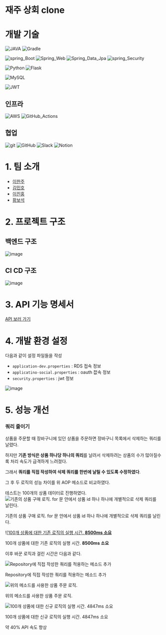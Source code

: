 # 재주 상회 clone

# 개발 기술
![JAVA](https://img.shields.io/badge/JAVA_17-blue?style=flat&logo=OpenJDK&logoColor=000000)
![Gradle](https://img.shields.io/badge/Gradle_7.6-02303A.svg?style=Plastic&logo=Gradle&logoColor=white)

![spring_Boot](https://img.shields.io/badge/spring_Boot_2.7.7-%236DB33F.svg?style=Plastic&logo=SpringBoot&logoColor=white)
![Spring_Web](https://img.shields.io/badge/Spring_Web-%236DB33F.svg?style=Plastic&logo=spring&logoColor=white)
![Spring_Data_Jpa](https://img.shields.io/badge/Spring_Data_Jpa-%236DB33F.svg?style=Plastic&logo=spring&logoColor=white)
![spring_Security](https://img.shields.io/badge/spring_Security-%236DB33F.svg?style=Plastic&logo=springsecurity&logoColor=white)

![Python](https://img.shields.io/badge/-python%203.8-%233776AB?logo=python&logoColor=white)
![Flask](https://img.shields.io/badge/-Flask-%23000000?logo=flask&logoColor=white)

![MySQL](https://img.shields.io/badge/MySQL%208-%234479A1?logo=mysql&logoColor=white)

![JWT](https://img.shields.io/badge/JWT-black?style=Plastic&logo=JSON%20web%20tokens)

## 인프라
![AWS](https://img.shields.io/badge/EC2,RDS-%23FF9900.svg?style=Plastic&logo=amazon-aws&logoColor=white)
![GitHub_Actions](https://img.shields.io/badge/GitHub_Actions-blue.svg?style=Plastic&logo=GitHubActions&logoColor=white)

## 협업
![git](https://img.shields.io/badge/git-F05032?style=flat&logo=Git&logoColor=white)
![GitHub](https://img.shields.io/badge/github-%23121011.svg?style=Plastic&logo=github&logoColor=white)
![Slack](https://img.shields.io/badge/Slack-4A154B?style=Plastic&logo=slack&logoColor=white)
![Notion](https://img.shields.io/badge/Notion-000000?style=Plastic&logo=Notion&logoColor=white)


# 1. 팀 소개
- [이한주](https://github.com/yanJuicy)
- [김민호](https://github.com/minokim1080)
- [이진홍](https://github.com/sooni2)
- [황보석](https://github.com/seok6086)

# 2. 프로젝트 구조
## 백엔드 구조
![image](https://user-images.githubusercontent.com/43159295/209940959-39f92181-cb07-427f-b9e5-0e0cd211cb19.png)


## CI CD 구조
![image](https://user-images.githubusercontent.com/43159295/209932854-ff7fe326-884a-4fe0-a68d-46abc2847a42.png)


# 3. API 기능 명세서
[API 보러 가기](https://www.notion.so/API-c56b95a68f76461eaeb8e49b6a4d1b96)

# 4. 개발 환경 설정
다음과 같이 설정 파일들을 작성
- `application-dev.properties` : RDS 접속 정보
- `applicatino-social.properties` : oauth 젒속 정보
- `security.properties` : jwt 정보

![image](https://user-images.githubusercontent.com/43159295/209933083-70c24436-7fd7-441c-8cda-d870f200ccb3.png)

# 5. 성능 개선

### 쿼리 줄이기
상품을 주문할 때 장바구니에 있던 상품을 주문하면 장바구니 목록에서 삭제하는 쿼리를 날렸다.

하지만 **기존 방식은 상품 하나당 하나의 쿼리**를 날려서 삭제하려는 상품의 수가 많아질수록 처리 속도가 급격하게 느려졌다.

그래서 **쿼리를 직접 작성하여 삭제 쿼리를 한번에 날릴 수 있도록 수정하였다**.

그 후 두 로직의 성능 차이를 위 AOP 메소드로 비교하였다.

테스트는 100개의 상품 데이터로 진행하였다.
![기존의 상품 구매 로직. for 문 안에서 상품 id 하나 하나에 개별적으로 삭제 쿼리를 날린다.](https://user-images.githubusercontent.com/43159295/209958696-be283c62-9e55-4b8f-a964-95c4089cc148.png)

기존의 상품 구매 로직. for 문 안에서 상품 id 하나 하나에 개별적으로 삭제 쿼리를 날린다.

![[100개 상품에 대한 기존 로직의 실행 시간. **8500ms 소요**](https://user-images.githubusercontent.com/43159295/209958806-4bd89d9c-7569-4469-9ab0-a25bc2bb68a1.png)

100개 상품에 대한 기존 로직의 실행 시간. **8500ms 소요**

이후 바꾼 로직과 걸린 시간은 다음과 같다.

![Repository에 직접 작성한 쿼리를 적용하는 메소드 추가](https://user-images.githubusercontent.com/43159295/209958856-b481abcb-92f4-47ca-b01e-b2067115d3bc.png)

Repository에 직접 작성한 쿼리를 적용하는 메소드 추가

![위의 메소드를 사용한 상품 주문 로직. ](https://user-images.githubusercontent.com/43159295/209958896-0e06418a-dd2c-4917-8749-3edac82e98af.png)

위의 메소드를 사용한 상품 주문 로직.

![100개 상품에 대한 신규 로직의 실행 시간. 4847ms 소요](https://user-images.githubusercontent.com/43159295/209958935-d3b49e2c-53c2-483e-a9a9-d316abe9565a.png)

100개 상품에 대한 신규 로직의 실행 시간. 4847ms 소요

약 40% API 속도 향상

